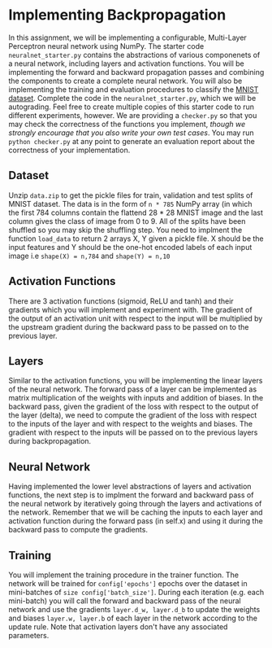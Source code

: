 # Implementing Backpropagation
In this assignment, we will be implementing a configurable, Multi-Layer Perceptron neural network using NumPy. The starter code ```neuralnet_starter.py``` contains the abstractions of various componenets of a neural network, including layers and activation functions. You will be implementing the forward and backward propagation passes and combining the components to create a complete neural network. You will also be implementing the training and evaluation procedures to classify the [MNIST dataset](http://yann.lecun.com/exdb/mnist/). Complete the code in the  ```neuralnet_starter.py```, which we will be autograding. Feel free to create multiple copies of this starter code to run different experiments, however. We are providing a ```checker.py``` so that you may check the correctness of the functions you implement, <i>though we strongly encourage that you also write your own test cases</i>. You may run ```python checker.py``` at any point to generate an evaluation report about the correctness of your implementation.


## Dataset
Unzip ```data.zip``` to get the pickle files for train, validation and test splits of MNIST dataset. The data is in the form of ```n * 785``` NumPy array (in which the first 784 columns contain the flattend 28 * 28 MNIST image and the last column gives the class of image from 0 to 9. All of the splits have been shuffled so you may skip the shuffling step. You need to implment the function ```load_data``` to return 2 arrays X, Y given a pickle file. X should be the input features and Y should be the one-hot encoded labels of each input image i.e ```shape(X) = n,784``` and ```shape(Y) = n,10```


## Activation Functions
There are 3 activation functions (sigmoid, ReLU and tanh) and their gradients which you will implement and experiment with. The gradient of the output of an activation unit with respect to the input will be multiplied by the upstream gradient during the backward pass to be passed on to the previous layer. 


## Layers
Similar to the activation functions, you will be implementing the linear layers of the neural network. The forward pass of a layer can be implemented as matrix multiplication of the weights with inputs and addition of biases. In the backward pass, given the gradient of the loss with respect to the output of the layer (delta), we need to compute the gradient of the loss with respect to the inputs of the layer and with respect to the weights and biases. The gradient with respect to the inputs will be passed on to the previous layers during backpropagation.


## Neural Network
Having implemented the lower level abstractions of layers and activation functions, the next step is to implment the forward and backward pass of the neural network by iteratively going through the layers and activations of the network. Remember that we will be caching the inputs to each layer and activation function during the forward pass (in self.x) and using it during the backward pass to compute the gradients. 

## Training
You will implement the training procedure in the trainer function. The network will be trained for ```config['epochs']``` epochs over the dataset in mini-batches of ```size config['batch_size']```. During each iteration (e.g. each mini-batch) you will call the forward and backward pass of the neural network and use the gradients ```layer.d_w, layer.d_b``` to update the weights and biases ```layer.w, layer.b``` of each layer in the network according to the update rule. Note that activation layers don't have any associated parameters.

